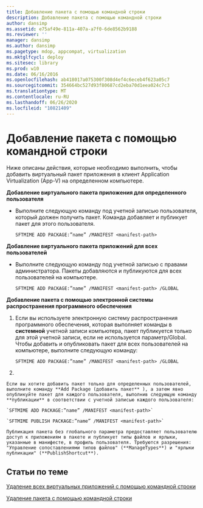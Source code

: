 ```yaml
---
title: Добавление пакета с помощью командной строки
description: Добавление пакета с помощью командной строки
author: dansimp
ms.assetid: e75af49e-811a-407a-a7f0-6de8562b9188
ms.reviewer: ''
manager: dansimp
ms.author: dansimp
ms.pagetype: mdop, appcompat, virtualization
ms.mktglfcycl: deploy
ms.sitesec: library
ms.prod: w10
ms.date: 06/16/2016
ms.openlocfilehash: ab418017a075300f308d4ef4c6eceb4f623a05c7
ms.sourcegitcommit: 354664bc527d93f80687cd2eba70d1eea024c7c3
ms.translationtype: MT
ms.contentlocale: ru-RU
ms.lasthandoff: 06/26/2020
ms.locfileid: "10821409"
---
```

# Добавление пакета с помощью командной строки


Ниже описаны действия, которые необходимо выполнить, чтобы добавить виртуальный пакет приложения в клиент Application Virtualization (App-V) на определенном компьютере.

**Добавление виртуального пакета приложения для определенного пользователя**

-   Выполните следующую команду под учетной записью пользователя, который должен получить пакет. Команда добавляет и публикует пакет для этого пользователя.

    `SFTMIME ADD PACKAGE:”name” /MANIFEST <manifest-path>`

**Добавление виртуального пакета приложений для всех пользователей**

-   Выполните следующую команду под учетной записью с правами администратора. Пакеты добавляются и публикуются для всех пользователей на компьютере.

    `SFTMIME ADD PACKAGE:”name” /MANIFEST <manifest-path> /GLOBAL`

**Добавление пакета с помощью электронной системы распространения программного обеспечения**

1.  Если вы используете электронную систему распространения программного обеспечения, которая выполняет команды в **системной** учетной записи компьютера, пакет публикуется только для этой учетной записи, если не используется параметр/Global. Чтобы добавить и опубликовать пакет для всех пользователей на компьютере, выполните следующую команду:

    `SFTMIME ADD PACKAGE:”name” /MANIFEST <manifest-path> /GLOBAL`

2.  

    Если вы хотите добавить пакет только для определенных пользователей, выполните команду **Add Package (добавить пакет** ), а затем явно опубликуйте пакет для каждого пользователя, выполнив следующую команду **публикации** в соответствии с учетной записью каждого пользователя:

    `SFTMIME ADD PACKAGE:”name” /MANIFEST <manifest-path>`

    `SFTMIME PUBLISH PACKAGE:”name” /MANIFEST <manifest-path>`

    Публикация пакета без глобального параметра предоставляет пользователю доступ к приложениям в пакете и публикует типы файлов и ярлыки, указанные в манифесте, в профиль пользователя. Требуются разрешения: "Управление сопоставлениями типов файлов" (**ManageTypes**) и "ярлыки публикации" (**PublishShortcut**).

## Статьи по теме


[Удаление всех виртуальных приложений с помощью командной строки](how-to-delete-all-virtual-applications-by-using-the-command-line.md)

[Удаление пакета с помощью командной строки](how-to-remove-a-package-by-using-the-command-line.md)

 

 





